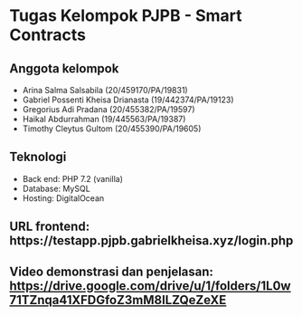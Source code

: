 <h1>Tugas Kelompok PJPB - Smart Contracts</h1>

<h2>Anggota kelompok</h2>

<ul>
  <li>Arina Salma Salsabila (20/459170/PA/19831)</li>
  <li>Gabriel Possenti Kheisa Drianasta (19/442374/PA/19123)</li>
  <li>Gregorius Adi Pradana (20/455382/PA/19597)</li>
  <li>Haikal Abdurrahman (19/445563/PA/19387)</li>
  <li>Timothy Cleytus Gultom (20/455390/PA/19605)</li>
</ul>

<h2>Teknologi</h2>

<ul>
  <li>Back end: PHP 7.2 (vanilla)</li>
  <li>Database: MySQL</li>
  <li>Hosting: DigitalOcean</li>
</ul>


<h2>URL frontend: <a href-"https://testapp.pjpb.gabrielkheisa.xyz/login.php">https://testapp.pjpb.gabrielkheisa.xyz/login.php</a></h2>

<h2>Video demonstrasi dan penjelasan: <a href="https://drive.google.com/drive/u/1/folders/1L0w71TZnqa41XFDGfoZ3mM8ILZQeZeXE">https://drive.google.com/drive/u/1/folders/1L0w71TZnqa41XFDGfoZ3mM8ILZQeZeXE</a></h2>




